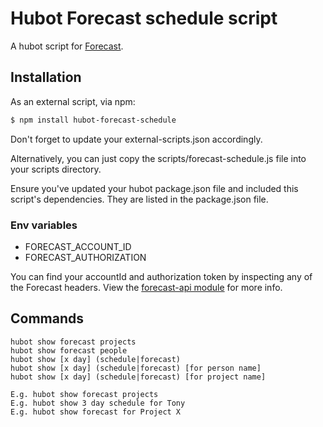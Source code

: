 # Hubot Forecast schedule script

A hubot script for [Forecast](http://forecastapp.com).

## Installation

As an external script, via npm:

```bash
$ npm install hubot-forecast-schedule
```
Don't forget to update your external-scripts.json accordingly.

Alternatively, you can just copy the scripts/forecast-schedule.js file into your scripts directory.

Ensure you've updated your hubot package.json file and included this script's dependencies. They are listed in the package.json file.

### Env variables

- FORECAST_ACCOUNT_ID
- FORECAST_AUTHORIZATION

You can find your accountId and authorization token by inspecting any of the Forecast headers. View the [forecast-api module](http://github.com/inlight-media/node-forecast-api) for more info.

## Commands

```
hubot show forecast projects
hubot show forecast people
hubot show [x day] (schedule|forecast)
hubot show [x day] (schedule|forecast) [for person name]
hubot show [x day] (schedule|forecast) [for project name]

E.g. hubot show forecast projects
E.g. hubot show 3 day schedule for Tony
E.g. hubot show forecast for Project X
```
